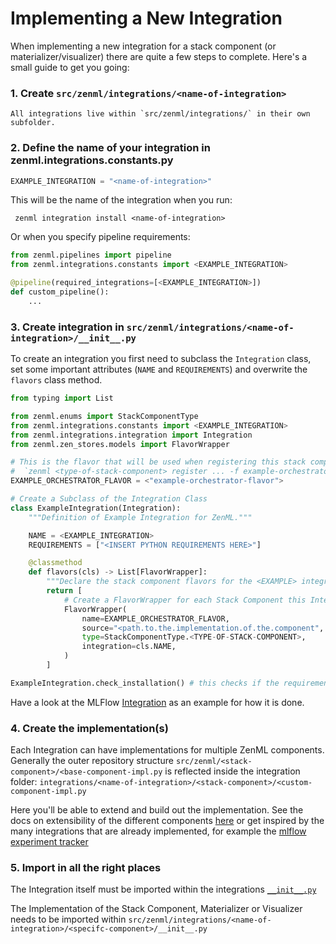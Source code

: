 # Implementing a New Integration

When implementing a new integration for a stack component 
(or materializer/visualizer) there are quite a few steps to complete.
Here's a small guide to get you going:


### 1. Create `src/zenml/integrations/<name-of-integration>`
    All integrations live within `src/zenml/integrations/` in their own 
    subfolder.

### 2. Define the name of your integration in zenml.integrations.constants.py
    
```python
EXAMPLE_INTEGRATION = "<name-of-integration>"
```

This will be the name of the integration when you run:

```shell
 zenml integration install <name-of-integration>
```

Or when you specify pipeline requirements:

```python
from zenml.pipelines import pipeline
from zenml.integrations.constants import <EXAMPLE_INTEGRATION>

@pipeline(required_integrations=[<EXAMPLE_INTEGRATION>])
def custom_pipeline():
    ...
```

### 3. Create integration in `src/zenml/integrations/<name-of-integration>/__init__.py`

To create an integration you first need to subclass the `Integration` class, 
set some important attributes (`NAME` and `REQUIREMENTS`) and overwrite the 
`flavors` class method.

```python
from typing import List

from zenml.enums import StackComponentType
from zenml.integrations.constants import <EXAMPLE_INTEGRATION>
from zenml.integrations.integration import Integration
from zenml.zen_stores.models import FlavorWrapper

# This is the flavor that will be used when registering this stack component
#  `zenml <type-of-stack-component> register ... -f example-orchestrator-flavor`
EXAMPLE_ORCHESTRATOR_FLAVOR = <"example-orchestrator-flavor">

# Create a Subclass of the Integration Class
class ExampleIntegration(Integration):
    """Definition of Example Integration for ZenML."""

    NAME = <EXAMPLE_INTEGRATION>
    REQUIREMENTS = ["<INSERT PYTHON REQUIREMENTS HERE>"]

    @classmethod
    def flavors(cls) -> List[FlavorWrapper]:
        """Declare the stack component flavors for the <EXAMPLE> integration."""
        return [
            # Create a FlavorWrapper for each Stack Component this Integration implements
            FlavorWrapper(
                name=EXAMPLE_ORCHESTRATOR_FLAVOR,    
                source="<path.to.the.implementation.of.the.component",      # Give the source of the component implementation
                type=StackComponentType.<TYPE-OF-STACK-COMPONENT>,      # Define which component is implemented
                integration=cls.NAME,
            )
        ]

ExampleIntegration.check_installation() # this checks if the requirements are installed
```

Have a look at the MLFlow [Integration](mlflow/__init__.py) 
as an example for how it is done.

### 4. Create the implementation(s)

Each Integration can have implementations for multiple ZenML components. 
Generally the outer repository structure 
`src/zenml/<stack-component>/<base-component-impl.py` is reflected inside the 
integration folder: `integrations/<name-of-integration>/<stack-component>/<custom-component-impl.py`

Here you'll be able to extend and build out the implementation. See the docs on 
extensibility of the different components [here](https://docs.zenml.io/extending-zenml) or get inspired by the many 
integrations that are already implemented, for example the 
[mlflow experiment tracker](mlflow/experiment_trackers/mlflow_experiment_tracker.py)

### 5. Import in all the right places
The Integration itself must be imported within the integrations 
[`__init__.py`](__init__.py)

The Implementation of the Stack Component, Materializer or Visualizer needs to 
be imported within `src/zenml/integrations/<name-of-integration>/<specifc-component>/__init__.py`

